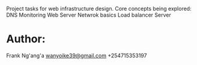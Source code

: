 Project tasks for web infrastructure design. 
Core concepts being explored:
	DNS
	Monitoring
	Web Server
	Netwrok basics
	Load balancer
	Server

Author:
=======
Frank Ng'ang'a
wanyoike39@gmail.com
+254715353197
